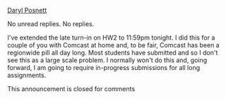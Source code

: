 [Daryl Posnett](https://csus.instructure.com/courses/93920/users/43499)

No unread replies. No replies.

I've extended the late turn-in on HW2 to 11:59pm tonight. I did this for a couple of you with Comcast at home and, to be fair, Comcast has been a regionwide pill all day long. Most students have submitted and so I don't see this as a large scale problem. I normally won't do this and, going forward, I am going to require in-progress submissions for all long assignments. 

This announcement is closed for comments